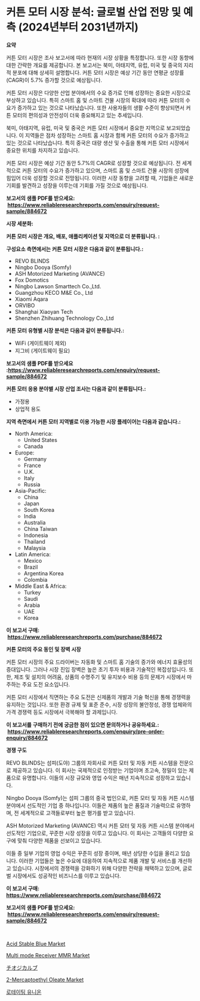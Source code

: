 <p><h1>커튼 모터 시장 분석: 글로벌 산업 전망 및 예측 (2024년부터 2031년까지)</h1></p><p><strong>요약</strong></p>
<p><p>커튼 모터 시장은 조사 보고서에 따라 현재의 시장 상황을 특정합니다. 또한 시장 동향에 대한 간략한 개요를 제공합니다. 본 보고서는 북미, 아태지역, 유럽, 미국 및 중국의 지리적 분포에 대해 상세히 설명합니다. 커튼 모터 시장은 예상 기간 동안 연평균 성장률(CAGR)이 5.7% 증가할 것으로 예상됩니다.</p><p>커튼 모터 시장은 다양한 산업 분야에서의 수요 증가로 인해 성장하는 중요한 시장으로 부상하고 있습니다. 특히 스마트 홈 및 스마트 건물 시장의 확대에 따라 커튼 모터의 수요가 증가하고 있는 것으로 나타났습니다. 또한 사용자들의 생활 수준이 향상되면서 커튼 모터의 편의성과 안전성이 더욱 중요해지고 있는 추세입니다.</p><p>북미, 아태지역, 유럽, 미국 및 중국은 커튼 모터 시장에서 중요한 지역으로 보고되었습니다. 이 지역들은 점차 성장하는 스마트 홈 시장과 함께 커튼 모터의 수요가 증가하고 있는 것으로 나타났습니다. 특히 중국은 대량 생산 및 수출을 통해 커튼 모터 시장에서 중요한 위치를 차지하고 있습니다.</p><p>커튼 모터 시장은 예상 기간 동안 5.7%의 CAGR로 성장할 것으로 예상됩니다. 전 세계적으로 커튼 모터의 수요가 증가하고 있으며, 스마트 홈 및 스마트 건물 시장의 성장에 힘입어 더욱 성장할 것으로 전망됩니다. 이러한 시장 동향을 고려할 때, 기업들은 새로운 기회를 발견하고 성장을 이루는데 기회를 가질 것으로 예상됩니다.</p></p>
<p><strong>보고서의 샘플 PDF를 받으세요: &nbsp;<a href="https://www.reliableresearchreports.com/enquiry/request-sample/884672">https://www.reliableresearchreports.com/enquiry/request-sample/884672</a></strong></p>
<p><strong>시장 세분화:</strong></p>
<p><strong> 커튼 모터 시장은 개요, 배포, 애플리케이션 및 지역으로 더 분류됩니다. :</strong></p>
<p><strong>구성요소 측면에서는 커튼 모터 시장은 다음과 같이 분류됩니다.:</strong></p>
<p><ul><li>REVO BLINDS</li><li>Ningbo Dooya (Somfy)</li><li>ASH Motorized Marketing (AVANCE)</li><li>Fox Domotics</li><li>Ningbo Lawson Smarttech Co.,Ltd.</li><li>Guangzhou KECO M&E Co., Ltd</li><li>Xiaomi Aqara</li><li>ORVIBO</li><li>Shanghai Xiaoyan Tech</li><li>Shenzhen Zhihuang Technology Co.,Ltd</li></ul></p>
<p><strong> 커튼 모터 유형별 시장 분석은 다음과 같이 분류됩니다.:</strong></p>
<p><ul><li>WiFi (게이트웨이 제외)</li><li>지그비 (게이트웨이 필요)</li></ul></p>
<p><strong>보고서의 샘플 PDF를 받으세요 :<a href="https://www.reliableresearchreports.com/enquiry/request-sample/884672">https://www.reliableresearchreports.com/enquiry/request-sample/884672</a></strong></p>
<p><strong> 커튼 모터 응용 분야별 시장 산업 조사는 다음과 같이 분류됩니다.:</strong></p>
<p><ul><li>가정용</li><li>상업적 용도</li></ul></p>
<p><strong>지역 측면에서 커튼 모터 지역별로 이용 가능한 시장 플레이어는 다음과 같습니다.:</strong></p>
<p><ul>
    <li>
        North America:
        <ul>
            <li>United States</li>
            <li>Canada</li>
        </ul>
    </li>
    <li>
        Europe:
        <ul>
            <li>Germany</li>
            <li>France</li>
            <li>U.K.</li>
            <li>Italy</li>
            <li>Russia</li>
        </ul>
    </li>
    <li>
        Asia-Pacific:
        <ul>
            <li>China</li>
            <li>Japan</li>
            <li>South Korea</li>
            <li>India</li>
            <li>Australia</li>
            <li>China Taiwan</li>
            <li>Indonesia</li>
            <li>Thailand</li>
            <li>Malaysia</li>
        </ul>
    </li>
    <li>
        Latin America:
        <ul>
            <li>Mexico</li>
            <li>Brazil</li>
            <li>Argentina Korea</li>
            <li>Colombia</li>
        </ul>
    </li>
    <li>
        Middle East & Africa:
        <ul>
            <li>Turkey</li>
            <li>Saudi</li>
            <li>Arabia</li>
            <li>UAE</li>
            <li>Korea</li>
        </ul>
    </li>
    </ul></p>
<p><strong>이 보고서 구매: &nbsp;<a href="https://www.reliableresearchreports.com/purchase/884672">https://www.reliableresearchreports.com/purchase/884672</a></strong></p>
<p><strong>커튼 모터의 주요 동인 및 장벽 시장</strong></p>
<p><p>커튼 모터 시장의 주요 드라이버는 자동화 및 스마트 홈 기술의 증가와 에너지 효율성의 증대입니다. 그러나 시장 진입 장벽은 높은 초기 투자 비용과 기술적인 복잡성입니다. 또한, 제조 및 설치의 어려움, 상품의 수명주기 및 유지보수 비용 등의 문제가 시장에서 마주하는 주요 도전 요소입니다.</p><p>커튼 모터 시장에서 직면하는 주요 도전은 신제품의 개발과 기술 혁신을 통해 경쟁력을 유지하는 것입니다. 또한 환경 규제 및 표준 준수, 시장 성장의 불안정성, 경쟁 업체와의 가격 경쟁력 등도 시장에서 극복해야 할 과제입니다.</p></p>
<p><strong>이 보고서를 구매하기 전에 궁금한 점이 있으면 문의하거나 공유하세요.: &nbsp;<a href="https://www.reliableresearchreports.com/enquiry/pre-order-enquiry/884672">https://www.reliableresearchreports.com/enquiry/pre-order-enquiry/884672</a></strong></p>
<p><strong>경쟁 구도</strong></p>
<p><p>REVO BLINDS는 섬피(도야) 그룹의 자회사로 커튼 모터 및 자동 커튼 시스템을 전문으로 제공하고 있습니다. 이 회사는 국제적으로 인정받는 기업이며 초고속, 정밀이 있는 제품으로 유명합니다. 이들의 시장 규모와 영업 수익은 매년 지속적으로 성장하고 있습니다.</p><p>Ningbo Dooya (Somfy)는 섬피 그룹의 중국 법인으로, 커튼 모터 및 자동 커튼 시스템 분야에서 선도적인 기업 중 하나입니다. 이들은 제품의 높은 품질과 기술력으로 유명하며, 전 세계적으로 고객들로부터 높은 평가를 받고 있습니다.</p><p>ASH Motorized Marketing (AVANCE) 역시 커튼 모터 및 자동 커튼 시스템 분야에서 선도적인 기업으로, 꾸준한 시장 성장을 이루고 있습니다. 이 회사는 고객들의 다양한 요구에 맞춰 다양한 제품을 선보이고 있습니다.</p><p>이들 중 일부 기업의 영업 수익은 꾸준히 성장 중이며, 매년 상당한 수입을 올리고 있습니다. 이러한 기업들은 높은 수요에 대응하여 지속적으로 제품 개발 및 서비스를 개선하고 있습니다. 시장에서의 경쟁력을 강화하기 위해 다양한 전략을 채택하고 있으며, 글로벌 시장에서도 성공적인 비즈니스를 이루고 있습니다.</p></p>
<p><strong>이 보고서 구매: &nbsp; <a href="https://www.reliableresearchreports.com/purchase/884672">https://www.reliableresearchreports.com/purchase/884672</a></strong></p>
<p><strong>보고서의 샘플 PDF를 받으세요: &nbsp;<a href="https://www.reliableresearchreports.com/enquiry/request-sample/884672">https://www.reliableresearchreports.com/enquiry/request-sample/884672</a></strong><strong></strong></p>
<p>&nbsp;</p>
<p><p><a href="https://view.publitas.com/reportprime-1/acid-stable-blue-market-research-report-forecasted-for-period-from-2024-2031-by-market-type-market-application-and-region/">Acid Stable Blue Market</a></p><p><a href="https://scarlet-rocket-c63.notion.site/Multi-mode-Receiver-MMR-Market-Provides-a-Comprehensive-Analysis-Including-a-Macro-Overview-of-the-M-e363eddfaa8046a4b29a01b62f8433e8">Multi mode Receiver MMR Market</a></p><p><a href="https://medium.com/@kelsitorphy644/%E3%83%81%E3%82%AA%E3%83%87%E3%82%A3%E3%82%AB%E3%83%BC%E3%83%96%E5%B8%82%E5%A0%B4%E3%81%AE%E5%88%86%E6%9E%90-%E3%82%B0%E3%83%AD%E3%83%BC%E3%83%90%E3%83%AB%E7%94%A3%E6%A5%AD%E3%81%AE%E5%B1%95%E6%9C%9B%E3%81%A8%E4%BA%88%E6%B8%AC-2024%E5%B9%B4%E3%81%8B%E3%82%892031%E5%B9%B4-7233538ea09f">チオジカルブ</a></p><p><a href="https://github.com/lylyparadise/Market-Research-Report-List-2/blob/main/2-mercaptoethyl-oleate-market.md">2-Mercaptoethyl Oleate Market</a></p><p><a href="https://github.com/vsap75a286l/Market-Research-Report-List-1/blob/main/74316551353.md">로테이팅 유니온</a></p></p>